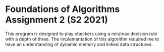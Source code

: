 # Foundations of Algorithms Assignment 2 (S2 2021)
This program is designed to play checkers using a min/max decision rule with a depth of three.
The implementation of this algorithm required me to have an understanding of dynamic memory and linked data structures. 
